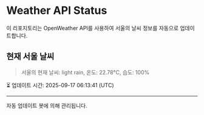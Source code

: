 
# Weather API Status

이 리포지토리는 OpenWeather API를 사용하여 서울의 날씨 정보를 자동으로 업데이트합니다.

## 현재 서울 날씨
> 서울의 현재 날씨: light rain, 온도: 22.78°C, 습도: 100%

⏳ 업데이트 시간: 2025-09-17 06:13:41 (UTC)

---
자동 업데이트 봇에 의해 관리됩니다.
